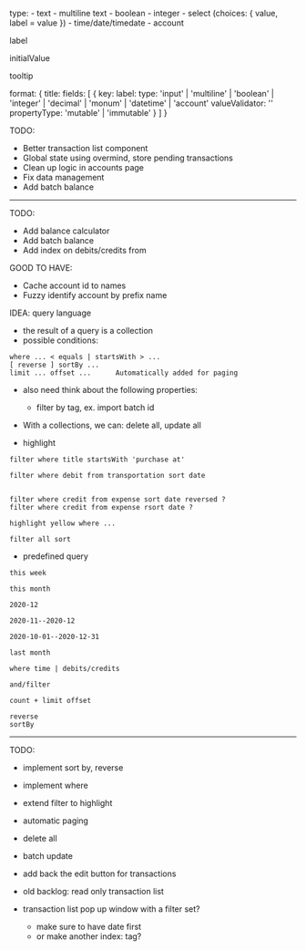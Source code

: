type:
	- text
	- multiline text
	- boolean
	- integer
	- select (choices: { value, label = value })
	- time/date/timedate
	- account

label

initialValue


tooltip



format: {
	title:
	fields: [
		{ 	key:
			label:
			type: 'input' | 'multiline' | 'boolean' | 'integer' |
			      'decimal' | 'monum' | 'datetime' | 'account'
			valueValidator: ''
			propertyType: 'mutable' | 'immutable'
		}
	]
}


TODO:
- Better transaction list component
- Global state using overmind, store pending transactions
- Clean up logic in accounts page
- Fix data management
- Add batch balance

-------

TODO:
- Add balance calculator
- Add batch balance
- Add index on debits/credits from

GOOD TO HAVE:
- Cache account id to names
- Fuzzy identify account by prefix name

IDEA: query language
- the result of a query is a collection
- possible conditions:
```
where ... < equals | startsWith > ...
[ reverse ] sortBy ...
limit ... offset ...      Automatically added for paging
```

- also need think about the following properties:
  - filter by tag, ex. import batch id

- With a collections, we can: delete all, update all

- highlight

```
filter where title startsWith 'purchase at'

filter where debit from transportation sort date


filter where credit from expense sort date reversed ?
filter where credit from expense rsort date ?

highlight yellow where ...

filter all sort
```

- predefined query
```
this week

this month

2020-12

2020-11--2020-12

2020-10-01--2020-12-31

last month
```



```
where time | debits/credits

and/filter

count + limit offset

reverse
sortBy
```

---------------

TODO:
- implement sort by, reverse
- implement where
- extend filter to highlight
- automatic paging
- delete all
- batch update
- add back the edit button for transactions

- old backlog: read only transaction list

- transaction list pop up window with a filter set?
  - make sure to have date first
  - or make another index: tag?

